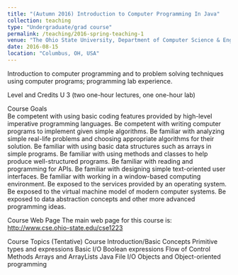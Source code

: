 ```yaml
---
title: "(Autumn 2016) Introduction to Computer Programming In Java"
collection: teaching
type: "Undergraduate/grad course"
permalink: /teaching/2016-spring-teaching-1
venue: "The Ohio State University, Department of Computer Science & Engineering"
date: 2016-08-15
location: "Columbus, OH, USA"
---
```



Introduction to computer programming and to problem solving techniques using computer programs;
programming lab experience.

Level and Credits
U 3 (two one-hour lectures, one one-hour lab)


Course Goals <br>
Be competent with using basic coding features provided by high-level imperative programming languages.
Be competent with writing computer programs to implement given simple algorithms.
Be familiar with analyzing simple real-life problems and choosing appropriate algorithms for their solution.
Be familiar with using basic data structures such as arrays in simple programs.
Be familiar with using methods and classes to help produce well-structured programs.
Be familiar with reading and programming for APIs.
Be familiar with designing simple text-oriented user interfaces.
Be familiar with working in a window-based computing environment.
Be exposed to the services provided by an operating system.
Be exposed to the virtual machine model of modern computer systems.
Be exposed to data abstraction concepts and other more advanced programming ideas.

Course Web Page
The main web page for this course is: http://www.cse.ohio-state.edu/cse1223


Course Topics (Tentative)
Course Introduction/Basic Concepts
Primitive types and expressions
Basic I/O
Boolean expressions
Flow of Control
Methods
Arrays and ArrayLists
Java File I/O 
Objects and Object-oriented programming



